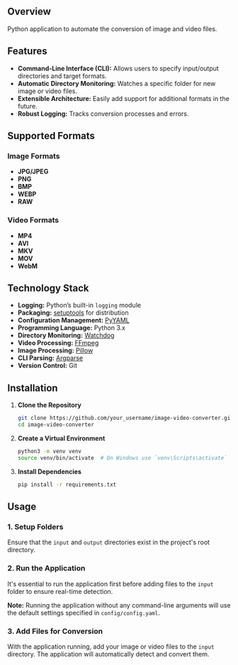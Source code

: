 ## Overview

Python application to automate the conversion of image and video files.

## Features

- **Command-Line Interface (CLI):** Allows users to specify input/output directories and target formats.
- **Automatic Directory Monitoring:** Watches a specific folder for new image or video files.
- **Extensible Architecture:** Easily add support for additional formats in the future.
- **Robust Logging:** Tracks conversion processes and errors.

## Supported Formats

### Image Formats

- **JPG/JPEG**
- **PNG**
- **BMP**
- **WEBP**
- **RAW**

### Video Formats

- **MP4**
- **AVI**
- **MKV**
- **MOV**
- **WebM**

## Technology Stack

- **Logging:** Python’s built-in `logging` module
- **Packaging:** [setuptools](https://setuptools.pypa.io/) for distribution
- **Configuration Management:** [PyYAML](https://pyyaml.org/)
- **Programming Language:** Python 3.x
- **Directory Monitoring:** [Watchdog](https://python-watchdog.readthedocs.io/)
- **Video Processing:** [FFmpeg](https://ffmpeg.org/)
- **Image Processing:** [Pillow](https://python-pillow.org/)
- **CLI Parsing:** [Argparse](https://docs.python.org/3/library/argparse.html)
- **Version Control:** Git

## Installation

1. **Clone the Repository**

   ```bash
   git clone https://github.com/your_username/image-video-converter.git
   cd image-video-converter
   ```

2. **Create a Virtual Environment**

   ```bash
   python3 -m venv venv
   source venv/bin/activate  # On Windows use `venv\Scripts\activate`
   ```

3. **Install Dependencies**

   ```bash
   pip install -r requirements.txt
   ```

## Usage

### 1. **Setup Folders**

Ensure that the `input` and `output` directories exist in the project's root directory.

### 2. **Run the Application**

It's essential to run the application first before adding files to the `input` folder to ensure real-time detection.

**Note:** Running the application without any command-line arguments will use the default settings specified in `config/config.yaml`.

### 3. **Add Files for Conversion**

With the application running, add your image or video files to the `input` directory. The application will automatically detect and convert them.

